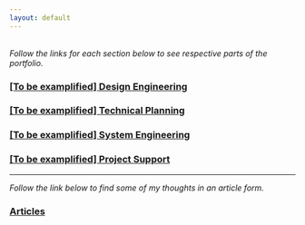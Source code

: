 ```yaml
---
layout: default
---
```


<br> 
<em>Follow the links for each section below to see respective parts of the portfolio.</em>

<!---##
### Reshaping

Reshaping is what I call rethinking through AM. 
Additive manufacturing and topology optimization of mining parts. 
-->

### <a href="https://hvleifsson.github.io/Design_Engineering">[To be examplified] Design Engineering</a>

### <a href="https://hvleifsson.github.io/Technical_Planning">[To be examplified] Technical Planning</a>

### <a href="https://hvleifsson.github.io/syst_eng">[To be examplified] System Engineering</a>

### <a href="https://hvleifsson.github.io/Project_Support">[To be examplified] Project Support</a>


<!---##
### Technical Writing

### Technical Advisory
-->

------------------------------------------------------------------------------------------------------------------------------------
<em>Follow the link below to find some of my thoughts in an article form.</em>
### <a href="hvleifsson.github.io/articles/">Articles</a>

<!---##
<p align="center">
  <img width="460" height="300" src="images/manifold_single_transparent.png">
</p>

<a href="https://lup.lub.lu.se/student-papers/search/publication/8915962">https://lup.lub.lu.se/student-papers/search/publication/8915962</a>




------------------------------------------------------------------------------------------------------------------------------------
<em>Follow the link below to find videos on engineering software and tools.</em>
### <a href="hvleifsson.github.io/articles/">Educationals</a>

------------------------------------------------------------------------------------------------------------------------------------
<em>Follow the link below to find useful engineering links and downloads.</em>
### <a href="hvleifsson.github.io/articles/">Useful links and downloads</a>

-->







<br> 
 
<br> 
 
<br> 
 
<br> 
 
<br> 
 
<br> 
 
<br> 
 
<br> 
 
<br> 

<br> 
 
<br> 
 
<br> 
 
<br> 
 
<br> 
 
<br> 
 
<br> 
 
<br> 
 
<br> 
